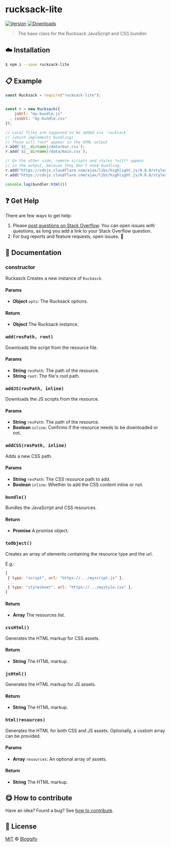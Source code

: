 <!-- Please do not edit this file. Edit the `blah` field in the `package.json` instead. If in doubt, open an issue. -->


# rucksack-lite

 [![Version](https://img.shields.io/npm/v/rucksack-lite.svg)](https://www.npmjs.com/package/rucksack-lite) [![Downloads](https://img.shields.io/npm/dt/rucksack-lite.svg)](https://www.npmjs.com/package/rucksack-lite)

> The base class for the Rucksack JavaScript and CSS bundler.

## :cloud: Installation

```sh
$ npm i --save rucksack-lite
```


## :clipboard: Example



```js
const Rucksack = require("rucksack-lite");


const r = new Rucksack({
    jsUrl: "my-bundle.js"
  , cssUrl: "my-bundle.css"
});

// Local files are supposed to be added via `rucksack`
// (which implements bundling)
// Those will *not* appear in the HTML output
r.add(`${__dirname}/data/bar.css`);
r.add(`${__dirname}/data/main.css`);

// On the other side, remote scripts and styles *will* appear
// in the output, because they don't need bundling.
r.add("https://cdnjs.cloudflare.com/ajax/libs/highlight.js/9.8.0/styles/default.min.js");
r.add("https://cdnjs.cloudflare.com/ajax/libs/highlight.js/9.8.0/styles/default.min.css", false);

console.log(bundler.html())
```



## :question: Get Help

There are few ways to get help:

 1. Please [post questions on Stack Overflow](https://stackoverflow.com/questions/ask). You can open issues with questions, as long you add a link to your Stack Overflow question.
 2. For bug reports and feature requests, open issues. :bug:



## :memo: Documentation


### constructor

Ruckasck
Creates a new instance of `Ruckasck`.

#### Params

- **Object** `opts`: The Rucksack options.

#### Return
- **Object** The Rucksack instance.

### `add(resPath, root)`
Downloads the script from the resource file.

#### Params

- **String** `resPath`: The path of the resource.
- **String** `root`: The file's root path.

### `addJS(resPath, inline)`
Downloads the JS scripts from the resource.

#### Params

- **String** `resPath`: The path of the resource.
- **Boolean** `inline`: Confirms if the resource needs to be downloaded or not.

### `addCSS(resPath, inline)`
Adds a new CSS path.

#### Params

- **String** `resPath`: The CSS resource path to add.
- **Boolean** `inline`: Whether to add the CSS content inline or not.

### `bundle()`
Bundles the JavaScript and CSS resources.

#### Return
- **Promise** A promise object.

### `toObject()`
Creates an array of elements containing the resource type and the url.

E.g.:

```js
[
 { type: "script", url: "https://.../myscript.js" },
 ...
 { type: "stylesheet", url: "https://.../mystyle.css" },
]
```

#### Return
- **Array** The resources list.

### `cssHtml()`
Generates the HTML markup for CSS assets.

#### Return
- **String** The HTML markup.

### `jsHtml()`
Generates the HTML markup for JS assets.

#### Return
- **String** The HTML markup.

### `html(resources)`
Generates the HTML for both CSS and JS assets. Optionally, a custom array can be provided.

#### Params

- **Array** `resources`: An optional array of assets.

#### Return
- **String** The HTML markup.



## :yum: How to contribute
Have an idea? Found a bug? See [how to contribute][contributing].



## :scroll: License

[MIT][license] © [Bloggify][website]

[license]: http://showalicense.com/?fullname=Bloggify%20%3Csupport%40bloggify.org%3E%20(https%3A%2F%2Fbloggify.org)&year=2014#license-mit
[website]: https://bloggify.org
[contributing]: /CONTRIBUTING.md
[docs]: /DOCUMENTATION.md
